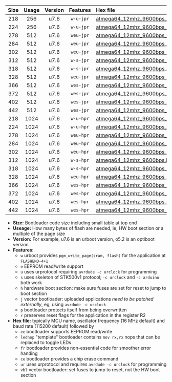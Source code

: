 |Size|Usage|Version|Features|Hex file|
|:-:|:-:|:-:|:-:|:--|
|218|256|u7.6|`w-u-jpr`|[atmega64_12mhz_9600bps_ur_vbl.hex](https://raw.githubusercontent.com/stefanrueger/urboot/main/atmega64_12mhz_9600bps_ur_vbl.hex)|
|224|256|u7.6|`w-u-jpr`|[atmega64_12mhz_9600bps_lednop_ur_vbl.hex](https://raw.githubusercontent.com/stefanrueger/urboot/main/atmega64_12mhz_9600bps_lednop_ur_vbl.hex)|
|278|512|u7.6|`weu-jpr`|[atmega64_12mhz_9600bps_ee_ur_vbl.hex](https://raw.githubusercontent.com/stefanrueger/urboot/main/atmega64_12mhz_9600bps_ee_ur_vbl.hex)|
|284|512|u7.6|`weu-jpr`|[atmega64_12mhz_9600bps_ee_lednop_ur_vbl.hex](https://raw.githubusercontent.com/stefanrueger/urboot/main/atmega64_12mhz_9600bps_ee_lednop_ur_vbl.hex)|
|302|512|u7.6|`weu-jpr`|[atmega64_12mhz_9600bps_ee_lednop_fr_ur_vbl.hex](https://raw.githubusercontent.com/stefanrueger/urboot/main/atmega64_12mhz_9600bps_ee_lednop_fr_ur_vbl.hex)|
|312|512|u7.6|`w-s-jpr`|[atmega64_12mhz_9600bps_vbl.hex](https://raw.githubusercontent.com/stefanrueger/urboot/main/atmega64_12mhz_9600bps_vbl.hex)|
|318|512|u7.6|`w-s-jpr`|[atmega64_12mhz_9600bps_lednop_vbl.hex](https://raw.githubusercontent.com/stefanrueger/urboot/main/atmega64_12mhz_9600bps_lednop_vbl.hex)|
|328|512|u7.6|`weu-jpr`|[atmega64_12mhz_9600bps_ee_lednop_fr_ce_ur_vbl.hex](https://raw.githubusercontent.com/stefanrueger/urboot/main/atmega64_12mhz_9600bps_ee_lednop_fr_ce_ur_vbl.hex)|
|366|512|u7.6|`wes-jpr`|[atmega64_12mhz_9600bps_ee_vbl.hex](https://raw.githubusercontent.com/stefanrueger/urboot/main/atmega64_12mhz_9600bps_ee_vbl.hex)|
|372|512|u7.6|`wes-jpr`|[atmega64_12mhz_9600bps_ee_lednop_vbl.hex](https://raw.githubusercontent.com/stefanrueger/urboot/main/atmega64_12mhz_9600bps_ee_lednop_vbl.hex)|
|402|512|u7.6|`wes-jpr`|[atmega64_12mhz_9600bps_ee_lednop_fr_vbl.hex](https://raw.githubusercontent.com/stefanrueger/urboot/main/atmega64_12mhz_9600bps_ee_lednop_fr_vbl.hex)|
|442|512|u7.6|`wes-jpr`|[atmega64_12mhz_9600bps_ee_lednop_fr_ce_vbl.hex](https://raw.githubusercontent.com/stefanrueger/urboot/main/atmega64_12mhz_9600bps_ee_lednop_fr_ce_vbl.hex)|
|218|1024|u7.6|`w-u-hpr`|[atmega64_12mhz_9600bps_ur.hex](https://raw.githubusercontent.com/stefanrueger/urboot/main/atmega64_12mhz_9600bps_ur.hex)|
|224|1024|u7.6|`w-u-hpr`|[atmega64_12mhz_9600bps_lednop_ur.hex](https://raw.githubusercontent.com/stefanrueger/urboot/main/atmega64_12mhz_9600bps_lednop_ur.hex)|
|278|1024|u7.6|`weu-hpr`|[atmega64_12mhz_9600bps_ee_ur.hex](https://raw.githubusercontent.com/stefanrueger/urboot/main/atmega64_12mhz_9600bps_ee_ur.hex)|
|284|1024|u7.6|`weu-hpr`|[atmega64_12mhz_9600bps_ee_lednop_ur.hex](https://raw.githubusercontent.com/stefanrueger/urboot/main/atmega64_12mhz_9600bps_ee_lednop_ur.hex)|
|302|1024|u7.6|`weu-hpr`|[atmega64_12mhz_9600bps_ee_lednop_fr_ur.hex](https://raw.githubusercontent.com/stefanrueger/urboot/main/atmega64_12mhz_9600bps_ee_lednop_fr_ur.hex)|
|312|1024|u7.6|`w-s-hpr`|[atmega64_12mhz_9600bps.hex](https://raw.githubusercontent.com/stefanrueger/urboot/main/atmega64_12mhz_9600bps.hex)|
|318|1024|u7.6|`w-s-hpr`|[atmega64_12mhz_9600bps_lednop.hex](https://raw.githubusercontent.com/stefanrueger/urboot/main/atmega64_12mhz_9600bps_lednop.hex)|
|328|1024|u7.6|`weu-hpr`|[atmega64_12mhz_9600bps_ee_lednop_fr_ce_ur.hex](https://raw.githubusercontent.com/stefanrueger/urboot/main/atmega64_12mhz_9600bps_ee_lednop_fr_ce_ur.hex)|
|366|1024|u7.6|`wes-hpr`|[atmega64_12mhz_9600bps_ee.hex](https://raw.githubusercontent.com/stefanrueger/urboot/main/atmega64_12mhz_9600bps_ee.hex)|
|372|1024|u7.6|`wes-hpr`|[atmega64_12mhz_9600bps_ee_lednop.hex](https://raw.githubusercontent.com/stefanrueger/urboot/main/atmega64_12mhz_9600bps_ee_lednop.hex)|
|402|1024|u7.6|`wes-hpr`|[atmega64_12mhz_9600bps_ee_lednop_fr.hex](https://raw.githubusercontent.com/stefanrueger/urboot/main/atmega64_12mhz_9600bps_ee_lednop_fr.hex)|
|442|1024|u7.6|`wes-hpr`|[atmega64_12mhz_9600bps_ee_lednop_fr_ce.hex](https://raw.githubusercontent.com/stefanrueger/urboot/main/atmega64_12mhz_9600bps_ee_lednop_fr_ce.hex)|

- **Size:** Bootloader code size including small table at top end
- **Useage:** How many bytes of flash are needed, ie, HW boot section or a multiple of the page size
- **Version:** For example, u7.6 is an urboot version, o5.2 is an optiboot version
- **Features:**
  + `w` urboot provides `pgm_write_page(sram, flash)` for the application at `FLASHEND-4+1`
  + `e` EEPROM read/write support
  + `u` uses urprotocol requiring `avrdude -c urclock` for programming
  + `s` uses skeleton of STK500v1 protocol; `-c urclock` and `-c arduino` both work
  + `h` hardware boot section: make sure fuses are set for reset to jump to boot section
  + `j` vector bootloader: uploaded applications *need to be patched externally*, eg, using `avrdude -c urclock`
  + `p` bootloader protects itself from being overwritten
  + `r` preserves reset flags for the application in the register R2
- **Hex file:** typically MCU name, oscillator frequency (16 MHz default) and baud rate (115200 default) followed by
  + `ee` bootloader supports EEPROM read/write
  + `lednop` "template" bootloader contains `mov rx,rx` nops that can be replaced to toggle LEDs
  + `fr` bootloader provides non-essential code for smoother error handing
  + `ce` bootloader provides a chip erase command
  + `ur` uses urprotocol and requires `avrdude -c urclock` for programming
  + `vbl` vector bootloader: set fuses to jump to reset, not the HW boot section
